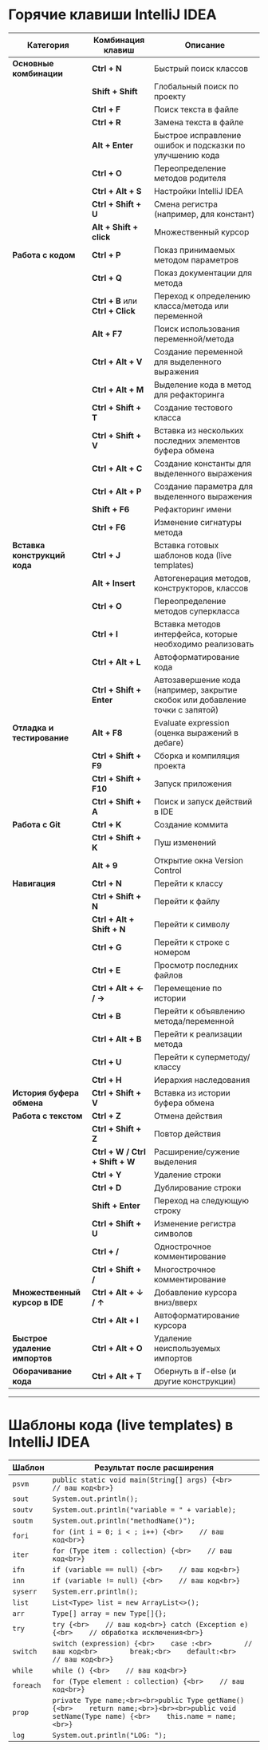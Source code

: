 # Горячие клавиши IntelliJ IDEA 

| **Категория**               | **Комбинация клавиш** | **Описание**                                                                 |
|-----------------------------|-----------------------|-------------------------------------------------------------------------------|
| **Основные комбинации**     | **Ctrl + N**          | Быстрый поиск классов                                                          |
|                             | **Shift + Shift**     | Глобальный поиск по проекту                                                  |
|                             | **Ctrl + F**          | Поиск текста в файле                                                         |
|                             | **Ctrl + R**          | Замена текста в файле                                                        |
|                             | **Alt + Enter**       | Быстрое исправление ошибок и подсказки по улучшению кода                     |
|                             | **Ctrl + O**          | Переопределение методов родителя                                             |
|                             | **Ctrl + Alt + S**    | Настройки IntelliJ IDEA                                                      |
|                             | **Ctrl + Shift + U**  | Смена регистра (например, для констант)                                      |
|                             | **Alt + Shift + click**| Множественный курсор                                                        |
| **Работа с кодом**          | **Ctrl + P**          | Показ принимаемых методом параметров                                        |
|                             | **Ctrl + Q**          | Показ документации для метода                                               |
|                             | **Ctrl + B** или **Ctrl + Click**        | Переход к определению класса/метода или переменной                          |
|                             | **Alt + F7**          | Поиск использования переменной/метода                                       |
|                             | **Ctrl + Alt + V**    | Создание переменной для выделенного выражения                                |
|                             | **Ctrl + Alt + M**    | Выделение кода в метод для рефакторинга                                      |
|                             | **Ctrl + Shift + T**  | Создание тестового класса                                                   |
|                             | **Ctrl + Shift + V**  | Вставка из нескольких последних элементов буфера обмена                     |
|                             | **Ctrl + Alt + C**    | Создание константы для выделенного выражения                                 |
|                             | **Ctrl + Alt + P**    | Создание параметра для выделенного выражения                                 |
|                             | **Shift + F6**        | Рефакторинг имени                                                            |
|                             | **Ctrl + F6**         | Изменение сигнатуры метода                                                  |
| **Вставка конструкций кода**| **Ctrl + J**          | Вставка готовых шаблонов кода (live templates)                               |
|                             | **Alt + Insert**      | Автогенерация методов, конструкторов, классов                                |
|                             | **Ctrl + O**          | Переопределение методов суперкласса                                         |
|                             | **Ctrl + I**          | Вставка методов интерфейса, которые необходимо реализовать                   |
|                             | **Ctrl + Alt + L**    | Автоформатирование кода                                                     |
|                             | **Ctrl + Shift + Enter** | Автозавершение кода (например, закрытие скобок или добавление точки с запятой) |
| **Отладка и тестирование** | **Alt + F8**          | Evaluate expression (оценка выражений в дебаге)                             |
|                             | **Ctrl + Shift + F9** | Сборка и компиляция проекта                                                  |
|                             | **Ctrl + Shift + F10**| Запуск приложения                                                            |
|                             | **Ctrl + Shift + A**  | Поиск и запуск действий в IDE                                                |
| **Работа с Git**            | **Ctrl + K**          | Создание коммита                                                             |
|                             | **Ctrl + Shift + K**  | Пуш изменений                                                                |
|                             | **Alt + 9**           | Открытие окна Version Control                                               |
| **Навигация**               | **Ctrl + N**          | Перейти к классу                                                              |
|                             | **Ctrl + Shift + N**  | Перейти к файлу                                                              |
|                             | **Ctrl + Alt + Shift + N** | Перейти к символу                                                      |
|                             | **Ctrl + G**          | Перейти к строке с номером                                                   |
|                             | **Ctrl + E**          | Просмотр последних файлов                                                    |
|                             | **Ctrl + Alt + ← / →**| Перемещение по истории                                                     |
|                             | **Ctrl + B**          | Перейти к объявлению метода/переменной                                      |
|                             | **Ctrl + Alt + B**    | Перейти к реализации метода                                                  |
|                             | **Ctrl + U**          | Перейти к суперметоду/классу                                                |
|                             | **Ctrl + H**          | Иерархия наследования                                                        |
| **История буфера обмена**   | **Ctrl + Shift + V**  | Вставка из истории буфера обмена                                            |
| **Работа с текстом**        | **Ctrl + Z**          | Отмена действия                                                              |
|                             | **Ctrl + Shift + Z**  | Повтор действия                                                              |
|                             | **Ctrl + W / Ctrl + Shift + W** | Расширение/сужение выделения                                       |
|                             | **Ctrl + Y**          | Удаление строки                                                              |
|                             | **Ctrl + D**          | Дублирование строки                                                          |
|                             | **Shift + Enter**     | Переход на следующую строку                                                 |
|                             | **Ctrl + Shift + U**  | Изменение регистра символов                                                 |
|                             | **Ctrl + /**          | Однострочное комментирование                                                |
|                             | **Ctrl + Shift + /**  | Многострочное комментирование                                               |
| **Множественный курсор в IDE** | **Ctrl + Alt + ↓ / ↑** | Добавление курсора вниз/вверх                                         |
|                             | **Ctrl + Alt + I**    | Автоформатирование курсора                                                  |
| **Быстрое удаление импортов**| **Ctrl + Alt + O**    | Удаление неиспользуемых импортов                                            |
| **Оборачивание кода**       | **Ctrl + Alt + T**    | Обернуть в if-else (и другие конструкции)                                   |

---

#  Шаблоны кода (live templates) в IntelliJ IDEA 

| Шаблон | Результат после расширения |
|--------|----------------------------|
| `psvm` | ```public static void main(String[] args) {<br>    // ваш код<br>}``` |
| `sout` | `System.out.println();`    |
| `soutv` | `System.out.println("variable = " + variable);` |
| `soutm` | `System.out.println("methodName()");` |
| `fori` | ```for (int i = 0; i < ; i++) {<br>    // ваш код<br>}``` |
| `iter` | ```for (Type item : collection) {<br>    // ваш код<br>}``` |
| `ifn` | ```if (variable == null) {<br>    // ваш код<br>}``` |
| `inn` | ```if (variable != null) {<br>    // ваш код<br>}``` |
| `syserr` | `System.err.println();` |
| `list` | ```List<Type> list = new ArrayList<>();``` |
| `arr` | ```Type[] array = new Type[]{};``` |
| `try` | ```try {<br>    // ваш код<br>} catch (Exception e) {<br>    // обработка исключения<br>}``` |
| `switch` | ```switch (expression) {<br>    case :<br>        // ваш код<br>        break;<br>    default:<br>        // ваш код<br>}``` |
| `while` | ```while () {<br>    // ваш код<br>}``` |
| `foreach` | ```for (Type element : collection) {<br>    // ваш код<br>}``` |
| `prop` | ```private Type name;<br><br>public Type getName() {<br>    return name;<br>}<br><br>public void setName(Type name) {<br>    this.name = name;<br>}``` |
| `log` | `System.out.println("LOG: ");` |
